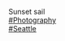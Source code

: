 Sunset sail  
[\#<span>Photography</span>](https://social.lol/tags/Photography)  
[\#<span>Seattle</span>](https://social.lol/tags/Seattle)